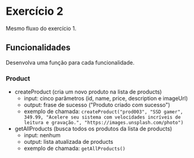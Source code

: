 # Exercício 2
Mesmo fluxo do exercício 1.<br>

## Funcionalidades
Desenvolva uma função para cada funcionalidade.

### Product
- createProduct (cria um novo produto na lista de products)
    - input: cinco parâmetros (id, name, price, description e imageUrl)
    - output: frase de sucesso ("Produto criado com sucesso")
    - exemplo de chamada:
        ```createProduct("prod003", "SSD gamer", 349.99, "Acelere seu sistema com velocidades incríveis de leitura e gravação.", "https://images.unsplash.com/photo")```
- getAllProducts (busca todos os produtos da lista de products)
    - input: nenhum
    - output: lista atualizada de products
    - exemplo de chamada:
        ```getAllProducts()```

